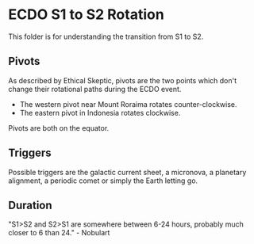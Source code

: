 # ECDO S1 to S2 Rotation

This folder is for understanding the transition from S1 to S2.

## Pivots

As described by Ethical Skeptic, pivots are the two points which don't change their rotational paths during the ECDO event.
- The western pivot near Mount Roraima rotates counter-clockwise.
- The eastern pivot in Indonesia rotates clockwise.

Pivots are both on the equator.

## Triggers

Possible triggers are the galactic current sheet, a micronova, a planetary alignment, a periodic comet or simply the Earth letting go.

## Duration

"S1>S2 and S2>S1 are somewhere between 6-24 hours, probably much closer to 6 than 24." - Nobulart